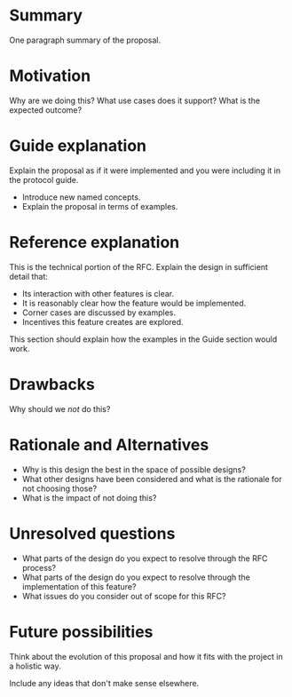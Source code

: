 # Summary
[summary]: #summary

One paragraph summary of the proposal.

# Motivation
[motivation]: #motivation

Why are we doing this? What use cases does it support? What is the expected outcome?

# Guide explanation
[guide-explanation]: #guide-explanation

Explain the proposal as if it were implemented and you were including it in the protocol guide.

- Introduce new named concepts.
- Explain the proposal in terms of examples.

# Reference explanation
[reference-explanation]: #reference-explanation

This is the technical portion of the RFC. Explain the design in sufficient detail that:

- Its interaction with other features is clear.
- It is reasonably clear how the feature would be implemented.
- Corner cases are discussed by examples.
- Incentives this feature creates are explored.

This section should explain how the examples in the Guide section would work.

# Drawbacks
[drawbacks]: #drawbacks

Why should we _not_ do this?

# Rationale and Alternatives
[rationale-and-alternatives]: #rationale-and-alternatives

- Why is this design the best in the space of possible designs?
- What other designs have been considered and what is the rationale for not choosing those?
- What is the impact of not doing this?

# Unresolved questions
[unresolved-questions]: #unresolved-questions

- What parts of the design do you expect to resolve through the RFC process?
- What parts of the design do you expect to resolve through the implementation of this feature?
- What issues do you consider out of scope for this RFC?

# Future possibilities
[future-possibilities]: #future-possibilities

Think about the evolution of this proposal and how it fits with the project in a holistic way.

Include any ideas that don't make sense elsewhere.
